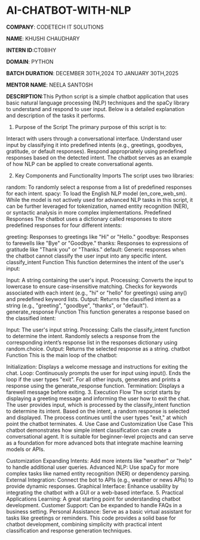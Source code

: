 # AI-CHATBOT-WITH-NLP
**COMPANY**: CODETECH IT SOLUTIONS

**NAME**: KHUSHI CHAUDHARY

**INTERN ID**:CT08IHY

**DOMAIN**: PYTHON

**BATCH DURATION**: DECEMBER 30TH,2024 TO JANUARY 30TH,2025

**MENTOR NAME**: NEELA SANTOSH

**DESCRIPTION**:This Python script is a simple chatbot application that uses basic natural language processing (NLP) techniques and the spaCy library to understand and respond to user input. Below is a detailed explanation and description of the tasks it performs.
1. Purpose of the Script
The primary purpose of this script is to:

Interact with users through a conversational interface.
Understand user input by classifying it into predefined intents (e.g., greetings, goodbyes, gratitude, or default responses).
Respond appropriately using predefined responses based on the detected intent.
The chatbot serves as an example of how NLP can be applied to create conversational agents.

2. Key Components and Functionality
Imports
The script uses two libraries:

random: To randomly select a response from a list of predefined responses for each intent.
spacy: To load the English NLP model (en_core_web_sm). While the model is not actively used for advanced NLP tasks in this script, it can be further leveraged for tokenization, named entity recognition (NER), or syntactic analysis in more complex implementations.
Predefined Responses
The chatbot uses a dictionary called responses to store predefined responses for four different intents:

greeting: Responses to greetings like "Hi" or "Hello."
goodbye: Responses to farewells like "Bye" or "Goodbye."
thanks: Responses to expressions of gratitude like "Thank you" or "Thanks."
default: Generic responses when the chatbot cannot classify the user input into any specific intent.
classify_intent Function
This function determines the intent of the user's input:

Input: A string containing the user's input.
Processing:
Converts the input to lowercase to ensure case-insensitive matching.
Checks for keywords associated with each intent (e.g., "hi" or "hello" for greetings) using any() and predefined keyword lists.
Output: Returns the classified intent as a string (e.g., "greeting", "goodbye", "thanks", or "default").
generate_response Function
This function generates a response based on the classified intent:

Input: The user's input string.
Processing:
Calls the classify_intent function to determine the intent.
Randomly selects a response from the corresponding intent’s response list in the responses dictionary using random.choice.
Output: Returns the selected response as a string.
chatbot Function
This is the main loop of the chatbot:

Initialization: Displays a welcome message and instructions for exiting the chat.
Loop:
Continuously prompts the user for input using input().
Ends the loop if the user types "exit".
For all other inputs, generates and prints a response using the generate_response function.
Termination: Displays a farewell message before exiting.
3. Execution Flow
The script starts by displaying a greeting message and informing the user how to exit the chat.
The user provides input, which is processed by the classify_intent function to determine its intent.
Based on the intent, a random response is selected and displayed.
The process continues until the user types "exit," at which point the chatbot terminates.
4. Use Case and Customization
Use Case
This chatbot demonstrates how simple intent classification can create a conversational agent. It is suitable for beginner-level projects and can serve as a foundation for more advanced bots that integrate machine learning models or APIs.

Customization
Expanding Intents: Add more intents like "weather" or "help" to handle additional user queries.
Advanced NLP: Use spaCy for more complex tasks like named entity recognition (NER) or dependency parsing.
External Integration: Connect the bot to APIs (e.g., weather or news APIs) to provide dynamic responses.
Graphical Interface: Enhance usability by integrating the chatbot with a GUI or a web-based interface.
5. Practical Applications
Learning: A great starting point for understanding chatbot development.
Customer Support: Can be expanded to handle FAQs in a business setting.
Personal Assistance: Serve as a basic virtual assistant for tasks like greetings or reminders.
This code provides a solid base for chatbot development, combining simplicity with practical intent classification and response generation techniques.















